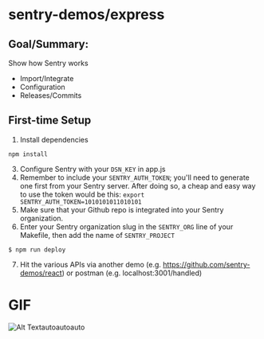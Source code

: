 # sentry-demos/express

## Goal/Summary:
Show how Sentry works
- Import/Integrate
- Configuration
- Releases/Commits

## First-time Setup
1. Install dependencies
```
npm install
```

3. Configure Sentry with your `DSN_KEY` in app.js
4. Remember to include your `SENTRY_AUTH_TOKEN`; you'll need to generate one
first from your Sentry server. After doing so, a cheap and easy way to use the
token would be this: `export SENTRY_AUTH_TOKEN=1010101011010101`
5. Make sure that your Github repo is integrated into your Sentry organization.
6. Enter your Sentry organization slug in the `SENTRY_ORG` line of your Makefile,
then add the name of `SENTRY_PROJECT`

```
$ npm run deploy
```
7. Hit the various APIs via another demo (e.g. https://github.com/sentry-demos/react) or postman (e.g. localhost:3001/handled)

# GIF
![Alt Text](express-js-demo.gif)autoautoauto